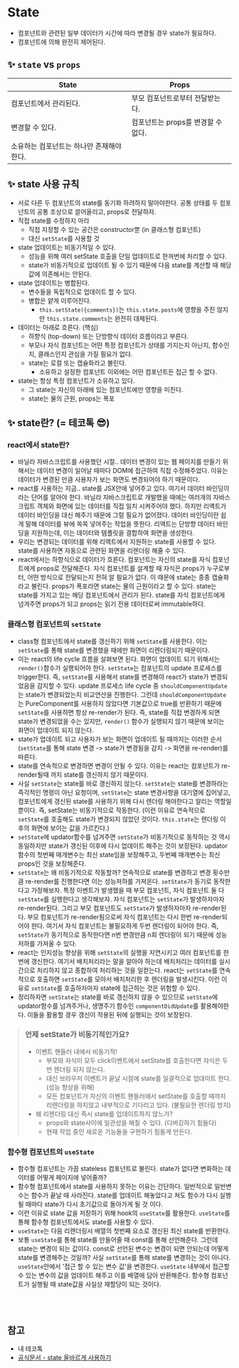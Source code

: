 # State

- 컴포넌트와 관련된 일부 데이터가 시간에 따라 변경될 경우 state가 필요하다.
- 컴포넌트에 의해 완전히 제어된다.

## ✨ `state` vs `props`

| State                                     | Props                              |
| ----------------------------------------- | ---------------------------------- |
| 컴포넌트에서 관리된다.                    | 부모 컴포넌트로부터 전달받는다.    |
| 변경할 수 있다.                           | 컴포넌트는 props를 변경할 수 없다. |
| 소유하는 컴포넌트는 하나만 존재해야 한다. |                                    |

## ✨ state 사용 규칙

- 서로 다른 두 컴포넌트의 state를 동기화 하려하지 말아야한다. 공통 상태를 두 컴포넌트의 공통 조상으로 끌어올리고, props로 전달하자.
- 직접 state를 수정하지 마라
  - 직접 지정할 수 있는 공간은 constructor뿐 (in 클래스형 컴포넌트)
  - 대신 `setState`를 사용할 것
- state 업데이트는 비동기적일 수 있다.
  - 성능을 위해 여러 setState 호출을 단일 업데이트로 한꺼번에 처리할 수 있다.
  - state가 비동기적으로 업데이트 될 수 있기 때문에 다음 state를 계산할 때 해당값에 의존해서는 안된다.
- state 업데이트는 병합된다.
  - 변수들을 독립적으로 업데이트 할 수 있다.
  - 병합은 얕게 이루어진다.
    - `this.setState({comments})`는 `this.state.posts`에 영향을 주진 않지만 `this.state.comments`는 완전히 대체된다.
- 데이터는 아래로 흐른다. (핵심)
  - 하향식 (top-down) 또는 단방향식 데이터 흐름이라고 부른다.
  - 부모나 자식 컴포넌트는 어떤 특정 컴포넌트가 상태를 가지는지 아닌지, 함수인지, 클래스인지 관심을 가질 필요가 없다.
  - state는 로컬 또는 캡슐화라고 불린다.
    - 소유하고 설정한 컴포넌트 이외에는 어떤 컴포넌트든 접근 할 수 없다.
- state는 항상 특정 컴포넌트가 소유하고 있다.
  - 그 state는 자신의 아래에 있는 컴포넌트에만 영향을 미친다.
  - state는 물의 근원, props는 폭포

## ✨ state란? (= 테코톡 😎)

### react에서 state란?

- 바닐라 자바스크립트를 사용했던 시절.. 데이터 변경이 있는 웹 페이지를 만들기 위해서는 데이터 변경이 일어날 때마다 DOM에 접근하여 직접 수정해주었다. 이유는 데이터가 변경된 만큼 사용자가 보는 화면도 변경되어야 하기 때문이다.
- react를 사용하는 지금.. state를 JSX안에 넣어주고 있다. 여기서 데이터 바인딩이라는 단어를 알아야 한다. 바닐라 자바스크립트로 개발했을 때에는 여러개의 자바스크립트 객체와 화면에 있는 데이터를 직접 일치 시켜주어야 했다. 하지만 리액트가 데이터 바인딩을 대신 해주기 때문에 그럴 필요가 없어졌다. 데이터 바인딩이란 쉽게 말해 데이터를 뷰에 쏙쏙 넣어주는 작업을 뜻한다. 리액트는 단방향 데이터 바인딩을 지원하는데, 이는 데이터와 템플릿을 결합하여 화면을 생성한다.
- 우리는 변경되는 데이터를 위해 리액트에서 지원하는 state를 사용할 수 있다. state를 사용하면 자동으로 관련된 화면을 리렌더링 해줄 수 있다.
- react에서는 하향식으로 데이터가 흐른다. 컴포넌트는 자신의 state를 자식 컴포넌트에게 props로 전달해준다. 자식 컴포넌트를 설계할 때 자식은 props가 누구로부터, 어떤 방식으로 전달되는지 전혀 알 필요가 없다. 이 때문에 state는 종종 캡슐화라고 불린다. props가 폭포라면 state는 물의 근원이라고 할 수 있다. state는 state를 가지고 있는 해당 컴포넌트에서 관리가 된다. state를 자식 컴포넌트에게 넘겨주면 props가 되고 props는 읽기 전용 데이터로써 immutable하다.

### 클래스형 컴포넌트의 `setState`

- class형 컴포넌트에서 state를 갱신하기 위해 `setState`를 사용한다. 이는 `setState`를 통해 state를 변경했을 때에만 화면이 리렌더링되기 때문이다.
- 이는 react의 life cycle 흐름을 살펴보면 된다. 화면이 업데이트 되기 위해서는 `render()`함수가 실행되어야 한다. `setState`는 컴포넌트의 update 프로세스를 trigger한다. 즉, `setState`를 사용해서 state를 변경해야 react가 state가 변경되었음을 감지할 수 있다. update 프로세스 life cycle 중 `shouldComponentUpdate`는 state가 변경되었는지 비교연산을 진행한다. 그런데 `shouldComponentUpdate`는 PureComponent를 사용하지 않았다면 기본값으로 true를 반환하기 때문에 `setState`를 사용하면 항상 re-render가 된다. 즉, state를 직접 변경하게 되면 state가 변경되었을 수는 있지만, `render()` 함수가 실행되지 않기 때문에 보이는 화면이 업데이트 되지 않는다.
- state가 업데이트 되고 사용자가 보는 화면이 업데이트 될 때까지는 이러한 순서(`setState`를 통해 state 변경 -> state가 변경됨을 감지 -> 화면을 re-render)를 따른다.
- state를 연속적으로 변경하면 변경이 안될 수 있다. 이유는 react는 컴포넌트가 re-render될때 까지 state를 갱신하지 않기 때문이다.
- 사실 `setState`는 state를 바로 갱신하지 않는다. `setState`는 state를 변경하라는 즉각적인 명령이 아닌 요청이며, `setState`는 state 변경사항을 대기열에 집어넣고, 컴포넌트에게 갱신된 state를 사용하기 위해 다시 렌더링 해야한다고 알리는 역할일 뿐이다. 즉, setState는 비동기적으로 작동한다. (이런 이유로 연속적으로 `setState`를 호출해도 state가 변경되지 않았던 것이다. `this.state`는 렌더링 이후의 화면에 보이는 값을 가르킨다.)
- `setState`에 updator함수를 넘겨주면 `setState`가 비동기적으로 동작하는 것 역시 동일하지만 state가 갱신된 이후에 다시 업데이트 해주는 것이 보장된다. updator함수의 첫번째 매개변수는 최신 state임을 보장해주고, 두번째 매개변수는 최신 props인 것을 보장해준다.
- `setState`는 왜 비동기적으로 작동할까? 연속적으로 state를 변경하고 변경 횟수만큼 re-render를 진행한다면 이는 성능저하를 가져온다. `setState`가 동기로 동작한다고 가정해보자. 특정 이벤트가 발생했을 때 부모 컴포넌트, 자식 컴포넌트 둘 다 `setState`를 실행한다고 생각해보자. 자식 컴포넌트는 `setState`가 발생하자마자 re-render된다. 그리고 부모 컴포넌트도 `setState`가 발생하자마자 re-render된다. 부모 컴포넌트가 re-render됨으로써 자식 컴포넌트는 다시 한번 re-render되어야 한다. 여기서 자식 컴포넌트는 불필요하게 두번 렌더링이 되어야 한다. 즉, `setState`가 동기적으로 동작한다면 n번 변경만큼 n회 렌더링이 되기 때문에 성능저하를 가져올 수 있다.
- react는 인지성능 향상을 위해 `setState`의 실행을 지연시키고 여러 컴포넌트를 한번에 갱신한다. 여기서 배치처리라는 말을 알아야 하는데 배치처리는 데이터를 실시간으로 처리하지 않고 종합하여 처리하는 것을 일컫는다. react는 `setState`를 연속적으로 호출하면 `setState`를 모아서 배치처리한 후 렌더링을 발생시킨다. 이런 이유로 `setState`를 호출하자마자 state에 접근하는 것은 위험할 수 있다.
- 정리하자면 `setState`는 state를 바로 갱신하지 않을 수 있으므로 `setState`에 updator함수를 넘겨주거나, 생명주기 함수인 `componentDidUpdate`를 활용해야한다. 이들을 활용할 경우 갱신이 적용된 뒤에 실행되는 것이 보장된다.

> ### 언제 setState가 비동기적인가요?
>
> - 이벤트 핸들러 내에서 비동기적!
>   - 부모와 자식이 모두 click이벤트에서 setState를 호출한다면 자식은 두번 렌더링 되지 않는다.
>   - 대신 브라우저 이벤트가 끝날 시점에 state를 일괄적으로 업데이트 한다. (성능 향상을 위해)
>   - 모든 컴포넌트가 자신의 이벤트 핸들러에서 setState를 호출할 때까지 리렌더링을 하지않고 내부적으로 기다리고 있다. (불필요한 렌더링 방지)
> - 왜 리렌더링 대신 즉시 state를 업데이트하지 않느가?
>   - props와 state사이에 일관성을 해칠 수 있다. (디버깅하기 힘들다)
>   - 현재 작업 중인 새로운 기능들을 구현하기 힘들게 만든다.

### 함수형 컴포넌트의 `useState`

- 함수형 컴포넌트는 가끔 stateless 컴포넌트로 불린다. state가 없다면 변화하는 데이터를 어떻게 페이지에 넣어줄까?
- 함수형 컴포넌트에서 state를 사용하지 못하는 이유는 간단하다. 일반적으로 일반변수는 함수가 끝날 때 사라진다. state를 업데이트 해놓았다고 쳐도 함수가 다시 실행될 때마다 state가 다시 초기값으로 돌아가게 될 것 이다.
- 이런 이유로 state 값을 저장하기 위해 hook의 `useState`를 활용한다. `useState`를 통해 함수형 컴포넌트에서도 state를 사용할 수 있다.
- `useState`는 다음 리렌더링시 배열의 첫번째 요소로 갱신된 최신 state를 반환한다.
- 보통 `useState`를 통해 state를 만들어줄 때 const를 통해 선언해준다. 그런데 state는 변경이 되는 값이다. const로 선언된 변수는 변경이 되면 안되는데 어떻게 state를 변경해주는 것일까? 사실 `setState`를 통해 state를 변경하는 것이 아니다. `useState`안에서 '접근 할 수 있는 변수 값'을 변경한다. `useState` 내부에서 접근할 수 있는 변수의 값을 업데이트 해주고 이를 배열에 담아 반환해준다. 함수형 컴포넌트가 실행될 때 state값을 사실상 재할당이 되는 것이다.

<br>
<br>

## 참고

- 내 테코톡
- [공식문서 - state 올바르게 사용하기](https://ko.reactjs.org/docs/state-and-lifecycle.html#using-state-correctly)
